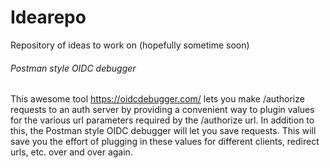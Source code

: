 # Idearepo

Repository of ideas to work on (hopefully sometime soon)

###### Postman style OIDC debugger 

This awesome tool https://oidcdebugger.com/ lets you make /authorize requests to an auth server by providing a convenient way to plugin values for the various url parameters required by the /authorize url.
In addition to this, the Postman style OIDC debugger will let you save requests. This will save you the effort of plugging in these values for different clients, redirect urls, etc. over and over again.
